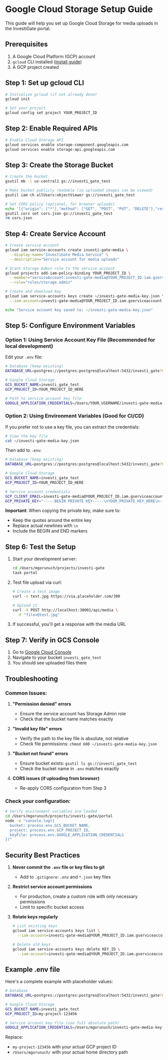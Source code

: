 # Google Cloud Storage Setup Guide

This guide will help you set up Google Cloud Storage for media uploads in the InvestiGate portal.

## Prerequisites

1. A Google Cloud Platform (GCP) account
2. `gcloud` CLI installed ([install guide](https://cloud.google.com/sdk/docs/install))
3. A GCP project created

## Step 1: Set up gcloud CLI

```bash
# Initialize gcloud (if not already done)
gcloud init

# Set your project
gcloud config set project YOUR_PROJECT_ID
```

## Step 2: Enable Required APIs

```bash
# Enable Cloud Storage API
gcloud services enable storage-component.googleapis.com
gcloud services enable storage-api.googleapis.com
```

## Step 3: Create the Storage Bucket

```bash
# Create the bucket
gsutil mb -l us-central1 gs://investi_gate_test

# Make bucket publicly readable (so uploaded images can be viewed)
gsutil iam ch allUsers:objectViewer gs://investi_gate_test

# Set CORS policy (optional, for browser uploads)
echo '[{"origin": ["*"],"method": ["GET", "POST", "PUT", "DELETE"],"responseHeader": ["*"],"maxAgeSeconds": 3600}]' > cors.json
gsutil cors set cors.json gs://investi_gate_test
rm cors.json
```

## Step 4: Create Service Account

```bash
# Create service account
gcloud iam service-accounts create investi-gate-media \
  --display-name="InvestiGate Media Service" \
  --description="Service account for media uploads"

# Grant Storage Admin role to the service account
gcloud projects add-iam-policy-binding YOUR_PROJECT_ID \
  --member="serviceAccount:investi-gate-media@YOUR_PROJECT_ID.iam.gserviceaccount.com" \
  --role="roles/storage.admin"

# Create and download key
gcloud iam service-accounts keys create ~/investi-gate-media-key.json \
  --iam-account=investi-gate-media@YOUR_PROJECT_ID.iam.gserviceaccount.com

echo "Service account key saved to: ~/investi-gate-media-key.json"
```

## Step 5: Configure Environment Variables

### Option 1: Using Service Account Key File (Recommended for local development)

Edit your `.env` file:

```bash
# Database (keep existing)
DATABASE_URL=postgres://postgres:postgres@localhost:5432/investi_gate?sslmode=disable

# Google Cloud Storage
GCS_BUCKET_NAME=investi_gate_test
GCP_PROJECT_ID=YOUR_PROJECT_ID_HERE

# Path to service account key file
GOOGLE_APPLICATION_CREDENTIALS=/Users/YOUR_USERNAME/investi-gate-media-key.json
```

### Option 2: Using Environment Variables (Good for CI/CD)

If you prefer not to use a key file, you can extract the credentials:

```bash
# View the key file
cat ~/investi-gate-media-key.json
```

Then add to `.env`:

```bash
# Database (keep existing)
DATABASE_URL=postgres://postgres:postgres@localhost:5432/investi_gate?sslmode=disable

# Google Cloud Storage
GCS_BUCKET_NAME=investi_gate_test
GCP_PROJECT_ID=YOUR_PROJECT_ID_HERE

# Service account credentials
GCP_CLIENT_EMAIL=investi-gate-media@YOUR_PROJECT_ID.iam.gserviceaccount.com
GCP_PRIVATE_KEY="-----BEGIN PRIVATE KEY-----\nYOUR_PRIVATE_KEY_HERE\n-----END PRIVATE KEY-----\n"
```

**Important**: When copying the private key, make sure to:
- Keep the quotes around the entire key
- Replace actual newlines with `\n`
- Include the BEGIN and END markers

## Step 6: Test the Setup

1. Start your development server:
   ```bash
   cd /Users/mgorunuch/projects/investi-gate
   task portal
   ```

2. Test file upload via curl:
   ```bash
   # Create a test image
   curl -o test.jpg https://via.placeholder.com/300

   # Upload it
   curl -X POST http://localhost:30001/api/media \
     -F "file=@test.jpg"
   ```

3. If successful, you'll get a response with the media URL

## Step 7: Verify in GCS Console

1. Go to [Google Cloud Console](https://console.cloud.google.com/storage)
2. Navigate to your bucket `investi_gate_test`
3. You should see uploaded files there

## Troubleshooting

### Common Issues:

1. **"Permission denied" errors**
   - Ensure the service account has Storage Admin role
   - Check that the bucket name matches exactly

2. **"Invalid key file" errors**
   - Verify the path to the key file is absolute, not relative
   - Check file permissions: `chmod 600 ~/investi-gate-media-key.json`

3. **"Bucket not found" errors**
   - Ensure bucket exists: `gsutil ls gs://investi_gate_test`
   - Check the bucket name in `.env` matches exactly

4. **CORS issues (if uploading from browser)**
   - Re-apply CORS configuration from Step 3

### Check your configuration:

```bash
# Verify environment variables are loaded
cd /Users/mgorunuch/projects/investi-gate/portal
node -e "console.log({
  bucket: process.env.GCS_BUCKET_NAME,
  project: process.env.GCP_PROJECT_ID,
  keyFile: process.env.GOOGLE_APPLICATION_CREDENTIALS
})"
```

## Security Best Practices

1. **Never commit the `.env` file or key files to git**
   - Add to `.gitignore`: `.env` and `*.json` key files

2. **Restrict service account permissions**
   - For production, create a custom role with only necessary permissions
   - Limit to specific bucket access

3. **Rotate keys regularly**
   ```bash
   # List existing keys
   gcloud iam service-accounts keys list \
     --iam-account=investi-gate-media@YOUR_PROJECT_ID.iam.gserviceaccount.com
   
   # Delete old keys
   gcloud iam service-accounts keys delete KEY_ID \
     --iam-account=investi-gate-media@YOUR_PROJECT_ID.iam.gserviceaccount.com
   ```

## Example .env file

Here's a complete example with placeholder values:

```bash
# Database
DATABASE_URL=postgres://postgres:postgres@localhost:5432/investi_gate?sslmode=disable

# Google Cloud Storage
GCS_BUCKET_NAME=investi_gate_test
GCP_PROJECT_ID=my-project-123456

# Service account key file (use full absolute path)
GOOGLE_APPLICATION_CREDENTIALS=/Users/mgorunuch/investi-gate-media-key.json
```

Replace:
- `my-project-123456` with your actual GCP project ID
- `/Users/mgorunuch/` with your actual home directory path